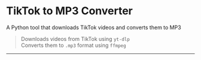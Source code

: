 # TikTok to MP3 Converter
A Python tool that downloads TikTok videos and converts them to MP3

> Downloads videos from TikTok using `yt-dlp`  
> Converts them to `.mp3` format using `ffmpeg`  

---